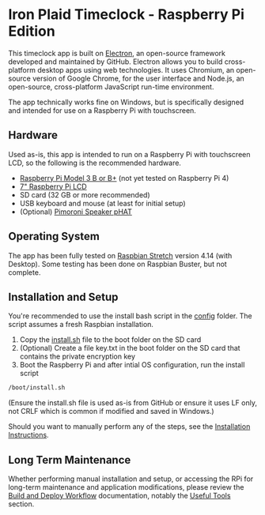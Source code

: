 # Iron Plaid Timeclock - Raspberry Pi Edition

This timeclock app is built on [Electron](https://electronjs.org/), an open-source framework developed and maintained by GitHub.  Electron allows you to build cross-platform desktop apps using web technologies.  It uses Chromium, an open-source version of Google Chrome, for the user interface and Node.js, an open-source, cross-platform JavaScript run-time environment.

The app technically works fine on Windows, but is specifically designed and intended for use on a Raspberry Pi with touchscreen.

## Hardware
Used as-is, this app is intended to run on a Raspberry Pi with touchscreen LCD, so the following is the recommended hardware.
- [Raspberry Pi Model 3 B or B+](https://www.raspberrypi.org/products/) (not yet tested on Raspberry Pi 4)
- [7" Raspberry Pi LCD](https://www.raspberrypi.org/products/raspberry-pi-touch-display/)
- SD card (32 GB or more recommended)
- USB keyboard and mouse (at least for initial setup)
- (Optional) [Pimoroni Speaker pHAT](https://shop.pimoroni.com/products/speaker-phat)

## Operating System
The app has been fully tested on [Raspbian Stretch](https://www.raspberrypi.org/downloads/raspbian/) version 4.14 (with Desktop).  Some testing has been done on Raspbian Buster, but not complete.

## Installation and Setup
You're recommended to use the install bash script in the [config](config) folder.  The script assumes a fresh Raspbian installation.
1. Copy the [install.sh](config/install.sh) file to the boot folder on the SD card 
2. (Optional) Create a file key.txt in the boot folder on the SD card that contains the private encryption key
3. Boot the Raspberry Pi and after intial OS configuration, run the install script
```bash
/boot/install.sh
```

(Ensure the install.sh file is used as-is from GitHub or ensure it uses LF only, not CRLF which is common if modified and saved in Windows.)

Should you want to manually perform any of the steps, see the [Installation Instructions](INSTALLATION.md).

## Long Term Maintenance
Whether performing manual installation and setup, or accessing the RPi for long-term maintenance and application modifications, please review the [Build and Deploy Workflow](BUILD.md) documentation, notably the [Useful Tools](BUILD.md#useful-tools) section.

